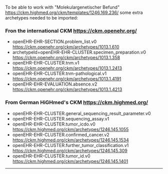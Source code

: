 
To be able to work with "Molekulargenetischer Befund" https://ckm.highmed.org/ckm/templates/1246.169.236/ some extra archetypes needed to be imported:

### Fron the international CKM https://ckm.openehr.org/
* openEHR-EHR-SECTION.problem_list.v0 https://ckm.openehr.org/ckm/archetypes/1013.1.610
* archetypeId=openEHR-EHR-CLUSTER.specimen_preparation.v0 https://ckm.openehr.org/ckm/archetypes/1013.1.358
* openEHR-EHR-CLUSTER.tnm.v1 https://ckm.openehr.org/ckm/archetypes/1013.1.2413
* openEHR-EHR-CLUSTER.tnm-pathological.v1 https://ckm.openehr.org/ckm/archetypes/1013.1.4191
* openEHR-EHR-EVALUATION.absence.v2 https://ckm.openehr.org/ckm/archetypes/1013.1.4213

### From German HiGHmed's CKM https://ckm.highmed.org/
* openEHR-EHR-CLUSTER.general_sequencing_result_parameter.v0
* openEHR-EHR-CLUSTER.sequencing_assay.v1
* openEHR-EHR-CLUSTER.tumor_icdo.v0 https://ckm.highmed.org/ckm/archetypes/1246.145.1055
* openEHR-EHR-CLUSTER.confirmed_cancer.v2 https://ckm.highmed.org/ckm/archetypes/1246.145.1534
* openEHR-EHR-CLUSTER.further_tumor_classification.v1 https://ckm.highmed.org/ckm/archetypes/1246.145.309
* openEHR-EHR-CLUSTER.tumor_id.v0 https://ckm.highmed.org/ckm/archetypes/1246.145.1401


--------
